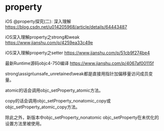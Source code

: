 # property
iOS @property探究(二): 深入理解
https://blog.csdn.net/u014205968/article/details/64443487

iOS深入理解property之strong和weak
https://www.jianshu.com/p/4259ea33c49e

iOS深入理解property之setter
https://www.jianshu.com/p/51cb9f274be4

最新Runtime源码objc4-750编译
https://www.jianshu.com/p/4067af00115f

strong\assign\unsafe_unretained\weak都是直接用指针加偏移量访问成员变量。

atomic的话会调用objc_setProperty_atomic方法。

copy的话会调用objc_setProperty_nonatomic_copy或objc_setProperty_atomic_copy方法。

除此之外，新版本中objc_setProperty_nonatomic
objc_setProperty在未优化的设置方法里被使用。
